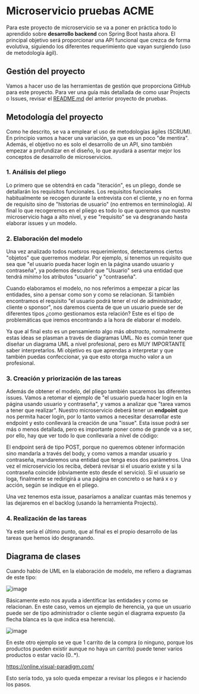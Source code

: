# Microservicio pruebas ACME

Para este proyecto de microservicio se va a poner en práctica todo lo aprendido sobre **desarrollo backend** con Spring Boot hasta ahora. El principal objetivo será proporcionar una API funcional que crezca de forma evolutiva, siguiendo los diferentes requerimiento que vayan surgiendo (uso de metodología ágil).

## Gestión del proyecto
Vamos a hacer uso de las herramientas de gestión que proporciona GitHub para este proyecto. Para ver una guía más detallada de como usar Projects o Issues, revisar el [README.md](https://github.com/Yerehia/test_exercises) del anterior proyecto de pruebas.

## Metodología del proyecto
Como he descrito, se va a emplear el uso de metodologías ágiles (SCRUM). En principio vamos a hacer una variación, ya que es un poco "de mentira". Además, el objetivo no es solo el desarrollo de un API, sino también empezar a profundizar en el diseño, lo que ayudará a asentar mejor los conceptos de desarrollo de microservicios.

### 1. Análisis del pliego
Lo primero que se obtendrá en cada "iteración", es un pliego, donde se detallarán los requisitos funcionales. Los requisitos funcionales habitualmente se recogen durante la entrevista con el cliente, y no en forma de requisito sino de "historias de usuario" (no entremos en terminología). Al final lo que recogeremos en el pliego es todo lo que queremos que nuestro microservicio haga a alto nivel, y ese "requisito" se va desgranando hasta elaborar issues y un modelo.

### 2. Elaboración del modelo
Una vez analizado todos nuetsros requerimientos, detectaremos ciertos "objetos" que querremos modelar. Por ejemplo, si tenemos un requisito que sea que "el usuario pueda hacer login en la página usando usuario y contraseña", ya podemos descubrir que "Usuario" será una entidad que tendrá *mínimo* los atributos "usuario" y "contraseña".

Cuando elaboramos el modelo, no nos referimos a empezar a picar las entidades, sino a pensar como son y como se relacionan. Si también encontramos el requisito "el usuario podrá tener el rol de administrador, cliente o sponsor", nos daremos cuenta de que un usuario puede ser de diferentes tipos ¿como gestionamos esta relación? Este es el tipo de problemáticas que iremos encontrando a la hora de elaborar el modelo.

Ya que al final esto es un pensamiento algo más *abstracto*, normalmente estas ideas se plasman a través de diagramas UML. No es común tener que diseñar un diagrama UML a nivel profesional, pero es MUY IMPORTANTE saber interpretarlos. Mi objetivo es que aprendas a interpretar y que también puedas confeccionar, ya que esto otorga mucho valor a un profesional.

### 3. Creación y priorización de las tareas
Además de obtener el modelo, del pliego también sacaremos las diferentes issues. Vamos a retomar el ejemplo de "el usuario pueda hacer login en la página usando usuario y contraseña", y vamos a analizar que "tarea vamos a tener que realizar". 
Nuestro microservicio deberá tener un **endpoint** que nos permita hacer login, por lo tanto vamos a necesitar desarrollar este endpoint y esto conllevará la creación de una "issue". Esta issue podrá ser más o menos detallada, pero es importante poner como de grande va a ser, por ello, hay que ver todo lo que conllevaría a nivel de código:

El endpoint será de tipo POST, porque no queremos obtener información sino mandarla a través del body, y como vamos a mandar usuario y contraseña, mandaremos una entidad que tenga esos dos parámetros. Una vez el microservicio los reciba, deberá revisar si el usuario existe y si la contraseña coincide (obviamente esto desde el servicio). Si el usuario se loga, finalmente se redirigirá a una página en concreto o se hará x o y acción, según se indique en el pliego.

Una vez tenemos esta issue, pasaríamos a analizar cuantas más tenemos y las dejaremos en el backlog (usando la herramienta Projects).

### 4. Realización de las tareas
Ya este sería el último punto, que al final es el propio desarrollo de las tareas que hemos ido desgranando.


## Diagrama de clases
Cuando hablo de UML en la elaboración de modelo, me refiero a diagramas de este tipo:

![image](https://github.com/Ryuko50/acme/assets/43781686/43c1062c-7c58-4bb5-bffe-0e6bd78528cb)

Básicamente esto nos ayuda a identificar las entidades y como se relacionan. En este caso, vemos un ejemplo de herencia, ya que un usuario puede ser de tipo administrador o cliente según el diagrama expuesto (la flecha blanca es la que indica esa herencia).

![image](https://github.com/Ryuko50/acme/assets/43781686/b3718efc-df29-414f-abf5-11d27f49c082)

En este otro ejemplo se ve que 1 carrito de la compra (o ninguno, porque los productos pueden existir aunque no haya un carrito) puede tener varios productos o estar vacío (0..*).

https://online.visual-paradigm.com/


Esto sería todo, ya solo queda empezar a revisar los pliegos e ir haciendo los pasos.
